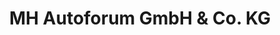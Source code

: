 ---
title: "MH Autoforum GmbH & Co. KG"
url: /giessen/mh-autoforum-gmbh-und-co-kg-an-der-automeile/
shop: Autohaus
---